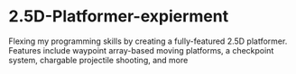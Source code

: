 # 2.5D-Platformer-expierment
Flexing my programming skills by creating a fully-featured 2.5D platformer. Features include waypoint array-based moving platforms, a checkpoint system, chargable projectile shooting, and more
